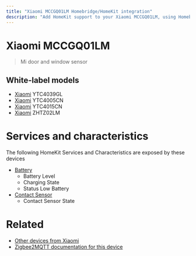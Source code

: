 ```yaml
---
title: "Xiaomi MCCGQ01LM Homebridge/HomeKit integration"
description: "Add HomeKit support to your Xiaomi MCCGQ01LM, using Homebridge, Zigbee2MQTT and homebridge-z2m."
---
```

<!---
This file has been GENERATED using src/docgen/docgen.ts
DO NOT EDIT THIS FILE MANUALLY!
-->
# Xiaomi MCCGQ01LM
> Mi door and window sensor


## White-label models
* [Xiaomi](../index.md#xiaomi) YTC4039GL
* [Xiaomi](../index.md#xiaomi) YTC4005CN
* [Xiaomi](../index.md#xiaomi) YTC4015CN
* [Xiaomi](../index.md#xiaomi) ZHTZ02LM

# Services and characteristics
The following HomeKit Services and Characteristics are exposed by
these devices

* [Battery](../../battery.md)
  * Battery Level
  * Charging State
  * Status Low Battery
* [Contact Sensor](../../sensors.md)
  * Contact Sensor State


# Related
* [Other devices from Xiaomi](../index.md#xiaomi)
* [Zigbee2MQTT documentation for this device](https://www.zigbee2mqtt.io/devices/MCCGQ01LM.html)